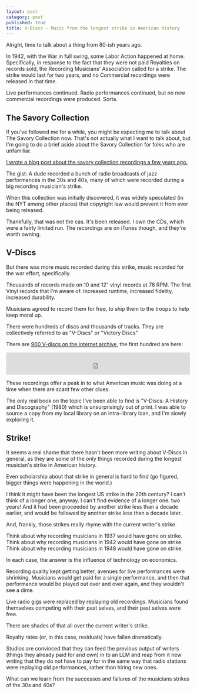 ```yaml
---
layout: post
category: post
published: true
title: V-Discs - Music from the longest strike in American history
---
```

Alright, time to talk about a thing from 80-ish years ago.

In 1942, with the War in full swing, some Labor Action happened at home. Specifically, in response to the fact that they were not paid Royalties on records sold, the Recording Musicians' Association called for a strike. The strike would last for two years, and no Commercial recordings were released in that time. 

Live performances continued. Radio performances continued, but no new commercial recordings were produced. Sorta.

## The Savory Collection

If you've followed me for a while, you might be expecting me to talk about The Savory Collection now. That's not actually what I want to talk about, but I'm going to do a brief aside about the Savory Collection for folks who are unfamiliar. 

[I wrote a blog post about the savory collection recordings a few years ago.](https://ajroach42.com/the-national-jazz-museum-in-harlem-presents-the-savory-collection/)

The gist: A dude recorded a bunch of radio broadcasts of jazz performances in the 30s and 40s, many of which were recorded during a big recording musician's strike. 

When this collection was initially discovered, it was widely speculated (in the NYT among other places) that copyright law would prevent it from ever being released. 

Thankfully, that was not the cas. It's been released. I own the CDs, which were a fairly limited run. The recordings are on iTunes though, and they're worth owning. 

## V-Discs

But there was more music recorded during this strike, music recorded for the war effort, specifically. 

Thousands of records made on 10 and 12" vinyl records at 78 RPM. The first Vinyl records that I'm aware of. Increased runtime, increased fidelity, increased durability. 

Musicians agreed to record them for free, to ship them to the troops to help keep moral up. 

There were hundreds of discs and thousands of tracks. They are collectively referred to as "V-Discs" or "Victory Discs"

There are [900 V-discs on the internet archive](https://archive.org/details/V-discs1-991943-1944), the first hundred are here: 

<iframe src="https://archive.org/embed/V-discs1-991943-1944" width="500" height="60" frameborder="0" webkitallowfullscreen="true" mozallowfullscreen="true" allowfullscreen></iframe>

These recordings offer a peak in to what American music was doing at a time when there are scant few other clues. 

The only real book on the topic I've been able to find is "V-Discs: A History and Discography" (1980) which is unsurprisingly out of print. I was able to source a copy from my local library on an intra-library loan, and I'm slowly exploring it. 

## Strike! 

It seems a real shame that there hasn't been more writing about V-Discs in general, as they are some of the only things recorded during the longest musician's strike in American history. 

Even scholarship about that strike in general is hard to find (go figured, bigger things were happening in the world.)

I think it might have been the longest US strike in the 20th century? I can't think of a longer one, anyway. I can't find evidence of a longer one. two years! And it had been proceeded by another strike less than a decade earlier, and would be followed by another strike less than a decade later. 

And, frankly, those strikes really rhyme with the current writer's strike. 

Think about why recording musicians in 1937 would have gone on strike. Think about why recording musicians in 1942 would have gone on strike. Think about why recording musicians in 1948 would have gone on strike. 

In each case, the answer is the influence of technology on economics. 

Recording quality kept getting better, avenues for live performances were shrinking. Musicians would get paid for a single performance, and then that performance would be played out over and over again, and they wouldn't see a dime.

Live radio gigs were replaced by replaying old recordings. Musicians found themselves competing with their past selves, and their past selves were free.

There are shades of that all over the current writer's strike. 

Royalty rates (or, in this case, residuals) have fallen dramatically. 

Studios are convinced that they can feed the previous output of writers (things they already paid for and own) in to an LLM and reap from it new writing that they do not have to pay for in the same way that radio stations were replaying old performances, rather than hiring new ones. 

What can we learn from the successes and failures of the musicians strikes of the 30s and 40s?

